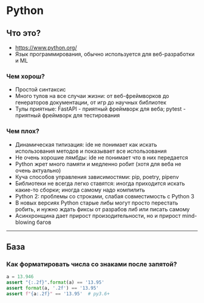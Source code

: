 # Python

## Что это?

- https://www.python.org/
- Язык программирования, обычно используется для веб-разработки и ML

### Чем хорош?

- Простой синтаксис
- Много тулов на все случаи жизни: от веб-фреймворков до генераторов документации, от игр до научных библиотек
- Тулы приятные: FastAPI - приятный фреймворк для веба; pytest - приятный фреймворк для тестирования

### Чем плох?

- Динамическая типизация: ide не понимает как искать использования методов и показывает все использования
- Не очень хорошие лямбды: ide не понимает что в них передается
- Python жрет много памяти и медленно робит (хотя для веба не очень актуально)
- Куча способов управления зависимостями: pip, poetry, pipenv
- Библиотеки не всегда легко ставятся: иногда приходится искать какие-то сборки; иногда самому надо компилить
- Python 2: проблемы со строками, слабая совместимость с Python 3
- В новых версиях Python старые либы могут просто перестать робить, и нужно ждать фиксы от разрабов либ или писать
  самому
- Асинхронщина дает прирост произодительности, но и прирост mind-blowing багов

---

## База

### Как форматировать числа со знаками после запятой?

```python
a = 13.946
assert "{:.2f}".format(a) == '13.95'
assert format(a, '.2f') == '13.95'
assert f"{a:.2f}" == '13.95'  # py3.6+
```

